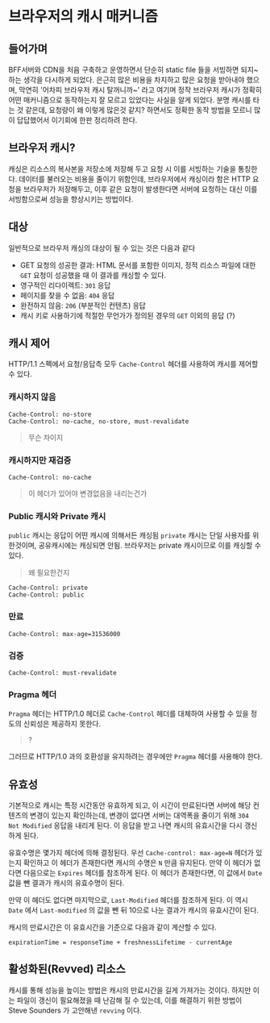# 브라우저의 캐시 매커니즘

## 들어가며
BFF서버와 CDN을 처음 구축하고 운영하면서 단순히 static file 들을 서빙하면 되지~ 하는 생각을 다시하게 되었다. 은근히 많은 비용을 차지하고 많은 요청을 받아내야 했으며, 막연히 '어차피 브라우저 캐시 탈꺼니까~' 라고 여기며 정작 브라우저 캐시가 정확히 어떤 매커니즘으로 동작하는지 잘 모르고 있었다는 사실을 알게 되었다. 분명 캐시를 타는 것 같은데, 요청량이 왜 이렇게 많은것 같지? 하면서도 정확한 동작 방법을 모르니 많이 답답했어서 이기회에 한판 정리하려 한다.

## 브라우저 캐시?
캐싱은 리소스의 복사본을 저장소에 저장해 두고 요청 시 이를 서빙하는 기술을 통칭한다. 데이터를 불러오는 비용을 줄이기 위함인데, 브라우저에서 캐싱이라 함은 HTTP 요청을 브라우저가 저장해두고, 이후 같은 요청이 발생한다면 서버에 요청하는 대신 이를 서빙함으로써 성능을 향상시키는 방법이다.

## 대상
일반적으로 브라우저 캐싱의 대상이 될 수 있는 것은 다음과 같다
- GET 요청의 성공한 결과: HTML 문서를 포함한 이미지, 정적 리소스 파일에 대한 `GET` 요청이 성공했을 때 이 결과를 캐싱할 수 있다.
- 영구적인 리다이렉트: `301` 응답
- 페이지를 찾을 수 없음: `404` 응답
- 완전하지 않음: `206` (부분적인 컨텐츠) 응답
- 캐시 키로 사용하기에 적절한 무언가가 정의된 경우의 `GET` 이외의 응답 (?)

## 캐시 제어
HTTP/1.1 스펙에서 요청/응답측 모두 `Cache-Control` 헤더를 사용하여 캐시를 제어할 수 있다.

### 캐시하지 않음
```
Cache-Control: no-store
Cache-Control: no-cache, no-store, must-revalidate
```

> 무슨 차이지

### 캐시하지만 재검증
```
Cache-Control: no-cache
```

> 이 헤더가 있어야 변경없음을 내리는건가

### Public 캐시와 Private 캐시
`public` 캐시는 응답이 어떤 캐시에 의해서든 캐싱됨
`private` 캐시는 단일 사용자를 위한것이며, 공유캐시에는 캐싱되면 안됨. 브라우저는 private 캐시이므로 이를 캐싱할 수 있다.

> 왜 필요한건지

```
Cache-Control: private
Cache-Control: public
```

### 만료
```
Cache-Control: max-age=31536000
```

### 검증
```
Cache-Control: must-revalidate
```

### Pragma 헤더
`Pragma` 헤더는 HTTP/1.0 헤더로 `Cache-Control` 헤더를 대체하여 사용할 수 있을 정도의 신뢰성은 제공하지 못한다.
> ?

그러므로 HTTP/1.0 과의 호환성을 유지하려는 경우에만 `Pragma` 헤더를 사용해야 한다.

## 유효성
기본적으로 캐시는 특정 시간동안 유효하게 되고, 이 시간이 만료된다면 서버에 해당 컨텐츠의 변경이 있는지 확인하는데, 변경이 없다면 서버는 대역폭을 줄이기 위해 `304 Not Modified` 응답을 내리게 된다. 이 응답을 받고 나면 캐시의 유효시간을 다시 갱신하게 된다.

유효수명은 몇가지 헤더에 의해 결정된다. 우선 `Cache-control: max-age=N` 헤더가 있는지 확인하고 이 헤더가 존재한다면 캐시의 수명은 `N` 만큼 유지된다. 만약 이 헤더가 없다면 다음으로는 `Expires` 헤더를 참조하게 된다. 이 헤더가 존재한다면, 이 값에서 `Date` 값을 뺀 결과가 캐시의 유효수명이 된다.

만약 이 헤더도 없다면 마지막으로, `Last-Modified` 헤더를 참조하게 된다. 이 역시 `Date` 에서 `Last-modified` 의 값을 뺀 뒤 10으로 나눈 결과가 캐시의 유효시간이 된다.

캐시의 만료시간은 이 유효시간을 기준으로 다음과 같이 계산할 수 있다.

```
expirationTime = responseTime + freshnessLifetime - currentAge
```

## 활성화된(Revved) 리소스
캐시를 통해 성능을 높이는 방법은 캐시의 만료시간을 길게 가져가는 것이다. 하지만 이는 파일이 갱신이 필요해졌을 때 난감해 질 수 있는데, 이를 해결하기 위한 방법이 Steve Sounders 가 고안해낸 `revving` 이다.
